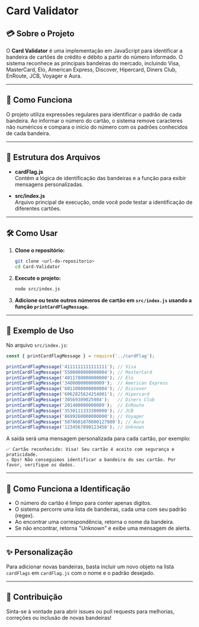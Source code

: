 # **Card Validator**

## **💳 Sobre o Projeto**

O **Card Validator** é uma implementação em JavaScript para identificar a bandeira de cartões de crédito e débito a partir do número informado. O sistema reconhece as principais bandeiras do mercado, incluindo Visa, MasterCard, Elo, American Express, Discover, Hipercard, Diners Club, EnRoute, JCB, Voyager e Aura.

---

## **🚀 Como Funciona**

O projeto utiliza expressões regulares para identificar o padrão de cada bandeira. Ao informar o número do cartão, o sistema remove caracteres não numéricos e compara o início do número com os padrões conhecidos de cada bandeira.

---

## **📂 Estrutura dos Arquivos**

- **cardFlag.js**  
  Contém a lógica de identificação das bandeiras e a função para exibir mensagens personalizadas.

- **src/index.js**  
  Arquivo principal de execução, onde você pode testar a identificação de diferentes cartões.

---

## **🛠️ Como Usar**

1. **Clone o repositório:**
   ```bash
   git clone <url-do-repositorio>
   cd Card-Validator
   ```

2. **Execute o projeto:**
   ```bash
   node src/index.js
   ```

3. **Adicione ou teste outros números de cartão em `src/index.js` usando a função `printCardFlagMessage`.**

---

## **🧩 Exemplo de Uso**

No arquivo `src/index.js`:

```javascript
const { printCardFlagMessage } = require('../cardFlag');

printCardFlagMessage('4111111111111111'); // Visa
printCardFlagMessage('5500000000000004'); // MasterCard
printCardFlagMessage('4011780000000000'); // Elo
printCardFlagMessage('340000000000009');  // American Express
printCardFlagMessage('6011000000000004'); // Discover
printCardFlagMessage('6062825624254001'); // Hipercard
printCardFlagMessage('30569309025904');   // Diners Club
printCardFlagMessage('201400000000009');  // EnRoute
printCardFlagMessage('3530111333300000'); // JCB
printCardFlagMessage('8699260000000000'); // Voyager
printCardFlagMessage('5078601870000127980'); // Aura
printCardFlagMessage('1234567890123456'); // Unknown
```

A saída será uma mensagem personalizada para cada cartão, por exemplo:

```
✅ Cartão reconhecido: Visa! Seu cartão é aceito com segurança e praticidade.
⚠️ Ops! Não conseguimos identificar a bandeira do seu cartão. Por favor, verifique os dados.
```

---

## **📝 Como Funciona a Identificação**

- O número do cartão é limpo para conter apenas dígitos.
- O sistema percorre uma lista de bandeiras, cada uma com seu padrão (regex).
- Ao encontrar uma correspondência, retorna o nome da bandeira.
- Se não encontrar, retorna "Unknown" e exibe uma mensagem de alerta.

---

## **✨ Personalização**

Para adicionar novas bandeiras, basta incluir um novo objeto na lista `cardFlags` em `cardFlag.js` com o nome e o padrão desejado.

---

## **📢 Contribuição**

Sinta-se à vontade para abrir issues ou pull requests para melhorias, correções ou inclusão de novas bandeiras!